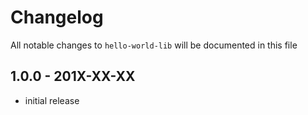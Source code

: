 # Changelog

All notable changes to `hello-world-lib` will be documented in this file

## 1.0.0 - 201X-XX-XX

- initial release
